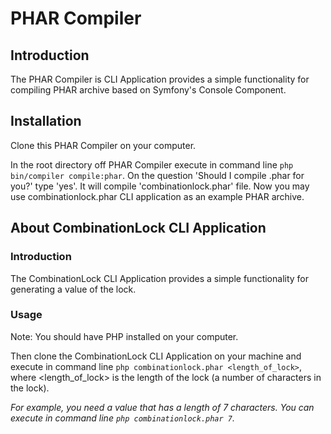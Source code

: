 # PHAR Compiler

## Introduction

The PHAR Compiler is CLI Application provides a simple functionality for compiling PHAR archive based on Symfony's Console Component.

## Installation

Clone this PHAR Compiler on your computer.

In the root directory off PHAR Compiler execute in command line `php bin/compiler compile:phar`.
On the question 'Should I compile .phar for you?' type 'yes'.
It will compile 'combinationlock.phar' file.
Now you may use combinationlock.phar CLI application as an example PHAR archive.

## About CombinationLock CLI Application

### Introduction

The CombinationLock CLI Application provides a simple functionality for generating a value of the lock.

### Usage

Note: You should have PHP installed on your computer.

Then clone the CombinationLock CLI Application on your machine and execute in command line `php combinationlock.phar <length_of_lock>`, where <length_of_lock> is the length of the lock (a number of characters in the lock).

*For example, you need a value that has a length of 7 characters. You can execute in command line `php combinationlock.phar 7`.*